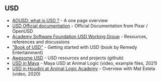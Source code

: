 
##   
## USD

* [AOUSD: what is USD ?](https://aousd.org/explainer-series-what-is-openusd/) - A one page overview
* [USD Official documentation](https://openusd.org/release/index.html) - Official Documentation from Pixar / OpenUSD
* [Academy Software Foundation USD Working Group](https://wiki.aswf.io/display/WGUSD) - Resources, references and discussions
* ["Book of USD"](https://remedy-entertainment.github.io/USDBook/index.html) - Getting started with USD (book by Remedy Entertainment) 
* [Awesome USD](https://github.com/matiascodesal/awesome-usd) - USD resources and projects (github)
* [USD in Maya](https://www.autodesk.com/autodesk-university/class/House-Shelf-USD-production-Animal-Logic-2021#video) - Maya USD at Animal Logic (video, example files, 2021)
* [USD in Houdini at Animal Logic Academy](https://www.youtube.com/watch?v=ulkJEPflgvk) - Overview with Mat Estela (video, 2020)
